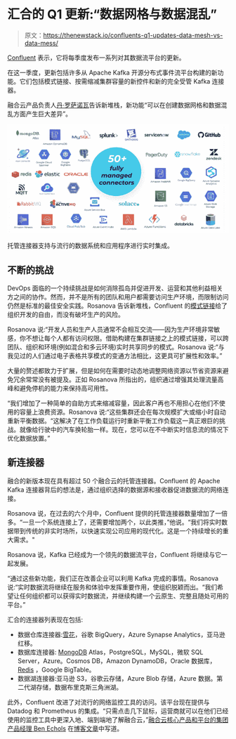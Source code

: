# 汇合的 Q1 更新:“数据网格与数据混乱”

> 原文：<https://thenewstack.io/confluents-q1-updates-data-mesh-vs-data-mess/>

[Confluent](https://www.confluent.io/?utm_content=inline-mention) 表示，它将每季度发布一系列对其数据流平台的更新。

在这一季度，更新包括许多从 Apache Kafka 开源分布式事件流平台构建的新功能。它们包括模式链接、按需缩减集群容量的新控件和新的完全受管 Kafka 连接器。

融合云产品负责人[丹·罗萨诺瓦](https://www.linkedin.com/in/danrosanova)告诉新堆栈，新功能“可以在创建数据网格和数据混乱方面产生巨大差异”。

![](img/4168feee3f75d7972d5f14de7ed49527.png)

托管连接器支持与流行的数据系统和应用程序进行实时集成。

## 不断的挑战

DevOps 面临的一个持续挑战是如何消除孤岛并促进开发、运营和其他利益相关方之间的协作。然而，并不是所有的团队和用户都需要访问生产环境，而限制访问仍然是标准的最佳安全实践。Rosanova 告诉新堆栈，Confluent 的[模式链接](https://www.confluent.io/fr-fr/blog/easy-data-migration-with-schema-linking/)给了组织开发的自由，而没有破坏生产的风险。

Rosanova 说:“开发人员和生产人员通常不会相互交流——因为生产环境非常敏感，你不想让每个人都有访问权限。借助构建在集群链接之上的模式链接，可以跨团队、组织和环境(例如混合和多云环境)实时共享同步的模式。Rosanova 说:“与我见过的人们通过电子表格共享模式的变通方法相比，这更具可扩展性和效率。”

大量的赘述都致力于扩展，但是如何在需要时动态地调整网络资源以节省资源来避免冗余常常没有被提及。正如 Rosanova 所指出的，组织通过增强其处理流量高峰和避免停机的能力来保持高可用性。

“我们增加了一种简单的自助方式来缩减容量，因此客户再也不用担心在他们不使用的容量上浪费资源。Rosanova 说:“这些集群还会在每次规模扩大或缩小时自动重新平衡数据。“这解决了在工作负载运行时重新平衡工作负载这一真正艰巨的挑战。就像给行驶中的汽车换轮胎一样。现在，您可以在不中断实时信息流的情况下优化数据放置。”

## 新连接器

融合的新版本现在具有超过 50 个融合云的托管连接器。Confluent 的 Apache Kafka 连接器背后的想法是，通过组织选择的数据源和接收器促进数据流的网络连接。

Rosanova 说，在过去的六个月中，Confluent 提供的托管连接器数量增加了一倍多。“一旦一个系统连接上了，还需要增加两个，以此类推，”他说。“我们将实时数据带到传统的非实时场所，以快速实现公司应用的现代化。这是一个持续增长的重大需求。"

Rosanova 说，Kafka 已经成为一个领先的数据流平台，Confluent 将继续与它一起发展。

“通过这些新功能，我们正在改善企业可以利用 Kafka 完成的事情。Rosanova 说:“实时数据流将继续在服务和体验中发挥重要作用，使组织脱颖而出。“我们希望让任何组织都可以获得实时数据流，并继续构建一个云原生、完整且随处可用的平台。”

汇合的连接器列表现在包括:

*   数据仓库连接器:[雪花](https://www.snowflake.com/?utm_content=inline-mention)，谷歌 BigQuery，Azure Synapse Analytics，亚马逊红移。
*   数据库连接器: [MongoDB](https://www.mongodb.com/cloud/atlas/?utm_content=inline-mention) Atlas，PostgreSQL，MySQL，微软 SQL Server，Azure。Cosmos DB，Amazon DynamoDB，Oracle 数据库， [Redis](https://redis.com/?utm_content=inline-mention) ，Google BigTable。
*   数据湖连接器:亚马逊 S3，谷歌云存储，Azure Blob 存储，Azure 数据。第二代湖存储，数据布里克斯三角洲湖。

此外，Confluent 改进了对流行的网络监控工具的访问。该平台现在提供与 Datadog 和 Prometheus 的集成。“只需点击几下鼠标，运营商就可以在他们已经使用的监控工具中更深入地、端到端地了解融合云，”[融合云核心产品和平台的集团产品经理 Ben Echols](https://www.linkedin.com/in/benechols) 在[博客文章](https://www.confluent.io/blog/real-time-data-integrations-at-scale-with-confluent-q1-22-launch/)中写道。

<svg xmlns:xlink="http://www.w3.org/1999/xlink" viewBox="0 0 68 31" version="1.1"><title>Group</title> <desc>Created with Sketch.</desc></svg>